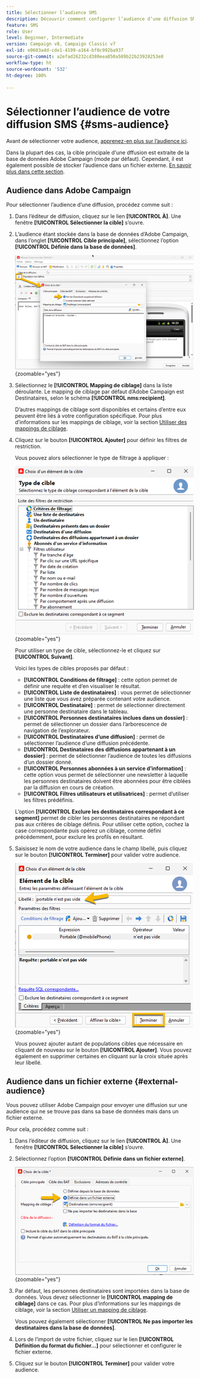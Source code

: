 ```yaml
---
title: Sélectionner l’audience SMS
description: Découvrir comment configurer l’audience d’une diffusion SMS
feature: SMS
role: User
level: Beginner, Intermediate
version: Campaign v8, Campaign Classic v7
exl-id: e0603a4d-cde1-4199-a164-bf0c992ba937
source-git-commit: a2efad26232cd380eea850a589b22b23928253e8
workflow-type: ht
source-wordcount: '532'
ht-degree: 100%

---
```


# Sélectionner l’audience de votre diffusion SMS {#sms-audience}

Avant de sélectionner votre audience, [apprenez-en plus sur l’audience ici](../../audiences/gs-audiences.md).

Dans la plupart des cas, la cible principale d&#39;une dffusion est extraite de la base de données Adobe Campaign (mode par défaut). Cependant, il est également possible de stocker l’audience dans un fichier externe. [En savoir plus dans cette section](#external-audience).

## Audience dans Adobe Campaign

Pour sélectionner l’audience d’une diffusion, procédez comme suit :

1. Dans l’éditeur de diffusion, cliquez sur le lien **[!UICONTROL À]**. Une fenêtre **[!UICONTROL Sélectionner la cible]** s’ouvre.

1. L’audience étant stockée dans la base de données d’Adobe Campaign, dans l’onglet **[!UICONTROL Cible principale]**, sélectionnez l’option **[!UICONTROL Définie dans la base de données]**.

   ![](assets/audience_to.png){zoomable="yes"}

1. Sélectionnez le **[!UICONTROL Mapping de ciblage]** dans la liste déroulante. Le mapping de ciblage par défaut d’Adobe Campaign est Destinataires, selon le schéma **[!UICONTROL nms:recipient]**.

   D’autres mappings de ciblage sont disponibles et certains d’entre eux peuvent être liés à votre configuration spécifique. Pour plus d’informations sur les mappings de ciblage, voir la section [Utiliser des mappings de ciblage](../../audiences/target-mappings.md).

1. Cliquez sur le bouton **[!UICONTROL Ajouter]** pour définir les filtres de restriction.

   Vous pouvez alors sélectionner le type de filtrage à appliquer :

   ![](assets/audience_filters.png){zoomable="yes"}

   Pour utiliser un type de cible, sélectionnez-le et cliquez sur **[!UICONTROL Suivant]**.

   Voici les types de cibles proposés par défaut :

   * **[!UICONTROL Conditions de filtrage]** : cette option permet de définir une requête et d’en visualiser le résultat.
   * **[!UICONTROL Liste de destinataires]** : vous permet de sélectionner une liste que vous avez préparée contenant votre audience.
   * **[!UICONTROL Destinataire]** : permet de sélectionner directement une personne destinataire dans le tableau.
   * **[!UICONTROL Personnes destinataires inclues dans un dossier]** : permet de sélectionner un dossier dans l’arborescence de navigation de l’explorateur.
   * **[!UICONTROL Destinataires d’une diffusion]** : permet de sélectionner l’audience d’une diffusion précédente.
   * **[!UICONTROL Destinataires des diffusions appartenant à un dossier]** : permet de sélectionner l’audience de toutes les diffusions d’un dossier donné.
   * **[!UICONTROL Personnes abonnées à un service d’information]** : cette option vous permet de sélectionner une newsletter à laquelle les personnes destinataires doivent être abonnées pour être ciblées par la diffusion en cours de création.
   * **[!UICONTROL Filtres utilisateurs et utilisatrices]** : permet d’utiliser les filtres prédéfinis.

   L’option **[!UICONTROL Exclure les destinataires correspondant à ce segment]** permet de cibler les personnes destinataires ne répondant pas aux critères de ciblage définis. Pour utiliser cette option, cochez la case correspondante puis opérez un ciblage, comme défini précédemment, pour exclure les profils en résultant.

1. Saisissez le nom de votre audience dans le champ libellé, puis cliquez sur le bouton **[!UICONTROL Terminer]** pour valider votre audience.

   ![](assets/audience_finish.png){zoomable="yes"}

   Vous pouvez ajouter autant de populations cibles que nécessaire en cliquant de nouveau sur le bouton **[!UICONTROL Ajouter]**. Vous pouvez également en supprimer certaines en cliquant sur la croix située après leur libellé.

## Audience dans un fichier externe {#external-audience}

Vous pouvez utiliser Adobe Campaign pour envoyer une diffusion sur une audience qui ne se trouve pas dans sa base de données mais dans un fichier externe.

Pour cela, procédez comme suit :

1. Dans l’éditeur de diffusion, cliquez sur le lien **[!UICONTROL À]**. Une fenêtre **[!UICONTROL Sélectionner la cible]** s’ouvre.

1. Sélectionnez l’option **[!UICONTROL Définie dans un fichier externe]**.

   ![](assets/audience_externalfile.png){zoomable="yes"}

1. Par défaut, les personnes destinataires sont importées dans la base de données. Vous devez sélectionner le **[!UICONTROL mapping de ciblage]** dans ce cas. Pour plus d’informations sur les mappings de ciblage, voir la section [Utiliser un mapping de ciblage](../../audiences/target-mappings.md).

   Vous pouvez également sélectionner **[!UICONTROL Ne pas importer les destinataires dans la base de données]**.

1. Lors de l’import de votre fichier, cliquez sur le lien **[!UICONTROL Définition du format du fichier...]** pour sélectionner et configurer le fichier externe.

1. Cliquez sur le bouton **[!UICONTROL Terminer]** pour valider votre audience.
